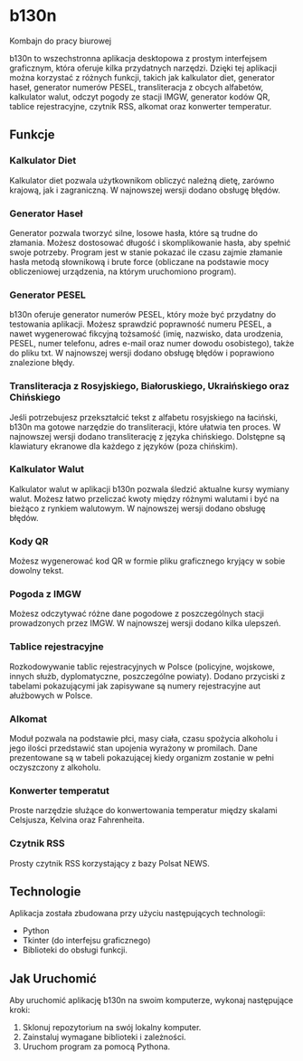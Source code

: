 # b130n
Kombajn do pracy biurowej

b130n to wszechstronna aplikacja desktopowa z prostym interfejsem graficznym, która oferuje kilka przydatnych narzędzi. Dzięki tej aplikacji można korzystać z różnych funkcji, takich jak kalkulator diet, generator haseł, generator numerów PESEL, transliteracja z obcych alfabetów, kalkulator walut, odczyt pogody ze stacji IMGW, generator kodów QR, tablice rejestracyjne, czytnik RSS, alkomat oraz konwerter temperatur.

## Funkcje

### Kalkulator Diet

Kalkulator diet pozwala użytkownikom obliczyć należną dietę, zarówno krajową, jak i zagraniczną. W najnowszej wersji dodano obsługę błędów.

### Generator Haseł

Generator pozwala tworzyć silne, losowe hasła, które są trudne do złamania. Możesz dostosować długość i skomplikowanie hasła, aby spełnić swoje potrzeby. Program jest w stanie pokazać ile czasu zajmie złamanie hasła metodą słownikową i brute force (obliczane na podstawie mocy obliczeniowej urządzenia, na którym uruchomiono program).

### Generator PESEL

b130n oferuje generator numerów PESEL, który może być przydatny do testowania aplikacji. Możesz sprawdzić poprawność numeru PESEL, a nawet wygenerować fikcyjną tożsamość (imię, nazwisko, data urodzenia, PESEL, numer telefonu, adres e-mail oraz numer dowodu osobistego), także do pliku txt. W najnowszej wersji dodano obsługę błędów i poprawiono znalezione błędy.

### Transliteracja z Rosyjskiego, Białoruskiego, Ukraińskiego oraz Chińskiego

Jeśli potrzebujesz przekształcić tekst z alfabetu rosyjskiego na łaciński, b130n ma gotowe narzędzie do transliteracji, które ułatwia ten proces. W najnowszej wersji dodano transliterację z języka chińskiego. Dolstępne są klawiatury ekranowe dla każdego z języków (poza chińskim).

### Kalkulator Walut

Kalkulator walut w aplikacji b130n pozwala śledzić aktualne kursy wymiany walut. Możesz łatwo przeliczać kwoty między różnymi walutami i być na bieżąco z rynkiem walutowym. W najnowszej wersji dodano obsługę błędów.

### Kody QR

Możesz wygenerować kod QR w formie pliku graficznego kryjący w sobie dowolny tekst.

### Pogoda z IMGW

Możesz odczytywać różne dane pogodowe z poszczególnych stacji prowadzonych przez IMGW. W najnowszej wersji dodano kilka ulepszeń.

### Tablice rejestracyjne

Rozkodowywanie tablic rejestracyjnych w Polsce (policyjne, wojskowe, innych służb, dyplomatyczne, poszczególne powiaty). Dodano przyciski z tabelami pokazującymi jak zapisywane są numery rejestracyjne aut ałużbowych w Polsce.

### Alkomat

Moduł pozwala na podstawie płci, masy ciała, czasu spożycia alkoholu i jego ilości przedstawić stan upojenia wyrażony w promilach. Dane prezentowane są w tabeli pokazującej kiedy organizm zostanie w pełni oczyszczony z alkoholu.

### Konwerter temperatut

Proste narzędzie służące do konwertowania temperatur między skalami Celsjusza, Kelvina oraz Fahrenheita.

### Czytnik RSS

Prosty czytnik RSS korzystający z bazy Polsat NEWS.

## Technologie

Aplikacja została zbudowana przy użyciu następujących technologii:

- Python
- Tkinter (do interfejsu graficznego)
- Biblioteki do obsługi funkcji.

## Jak Uruchomić

Aby uruchomić aplikację b130n na swoim komputerze, wykonaj następujące kroki:

1. Sklonuj repozytorium na swój lokalny komputer.
2. Zainstaluj wymagane biblioteki i zależności.
3. Uruchom program za pomocą Pythona.

